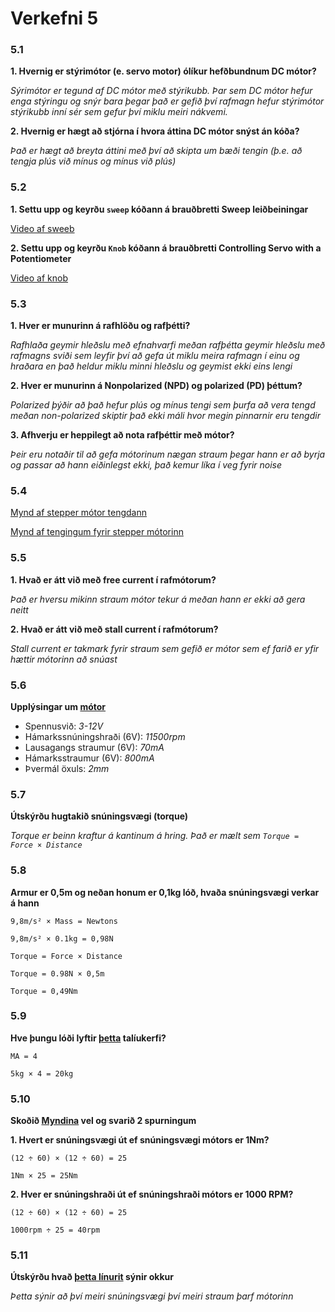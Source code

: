 # Verkefni 5

### 5.1

**1. Hvernig er stýrimótor (e. servo motor) ólíkur hefðbundnum DC mótor?**
    
*Sýrimótor er tegund af DC mótor með stýrikubb. Þar sem DC mótor hefur enga stýringu og snýr bara þegar það er gefið því rafmagn hefur stýrimótor stýrikubb inní sér sem gefur því miklu meiri nákvemi.*

**2. Hvernig er hægt að stjórna í hvora áttina DC mótor snýst án kóða?**

*Það er hægt að breyta áttini með því að skipta um bæði tengin (þ.e. að tengja plús við mínus og mínus við plús)*

### 5.2

**1. Settu upp og keyrðu ```sweep``` kóðann á brauðbretti Sweep leiðbeiningar**

[Video af sweeb](/verkefni5/servo.mp4)

**2. Settu upp og keyrðu ```Knob``` kóðann á brauðbretti Controlling Servo with a Potentiometer**

[Video af knob](/verkefni5/servo_potentiometer.mp4)

### 5.3

**1. Hver er munurinn á rafhlöðu og rafþétti?**

*Rafhlaða geymir hleðslu með efnahvarfi meðan rafþétta geymir hleðslu með rafmagns sviði sem leyfir því að gefa út miklu meira rafmagn í einu og hraðara en það heldur miklu minni hleðslu og geymist ekki eins lengi*

**2. Hver er munurinn á Nonpolarized (NPD) og polarized (PD) þéttum?**

*Polarized þýðir að það hefur plús og mínus tengi sem þurfa að vera tengd meðan non-polarized skiptir það ekki máli hvor megin pinnarnir eru tengdir*

**3. Afhverju er heppilegt að nota rafþéttir með mótor?**

*Þeir eru notaðir til að gefa mótorinum nægan straum þegar hann er að byrja og passar að hann eiðinlegst ekki, það kemur líka í veg fyrir noise*

### 5.4

[Mynd af stepper mótor tengdann](/verkefni5/stepper1.jpg)

[Mynd af tengingum fyrir stepper mótorinn](/verkefni5/stepper2.jpg)

### 5.5

**1. Hvað er átt við með free current í rafmótorum?**

*Það er hversu mikinn straum mótor tekur á meðan hann er ekki að gera neitt*

**2. Hvað er átt við með stall current í rafmótorum?**

*Stall current er takmark fyrir straum sem gefið er mótor sem ef farið er yfir hættir mótorinn að snúast*

### 5.6

**Upplýsingar um [mótor](https://www.robotshop.com/en/brushed-dc-motor-6v-11500rpm.html)**

* Spennusvið: *3-12V*
* Hámarkssnúningshraði (6V): *11500rpm*
* Lausagangs straumur (6V): *70mA*
* Hámarksstraumur (6V): *800mA*
* Þvermál öxuls: *2mm*

### 5.7

**Útskýrðu hugtakið snúningsvægi (torque)**

*Torque er beinn kraftur á kantinum á hring. Það er mælt sem ```Torque = Force × Distance```*

### 5.8

**Armur er 0,5m og neðan honum er 0,1kg lóð, hvaða snúningsvægi verkar á hann**

```9,8m/s² × Mass = Newtons```

```9,8m/s² × 0.1kg = 0,98N```

```Torque = Force × Distance```

```Torque = 0.98N × 0,5m```

```Torque = 0,49Nm```

### 5.9

**Hve þungu lóði lyftir [þetta](https://raw.githubusercontent.com/VESM1VS/Efni/main/Myndir/pulley.jpg) talíukerfi?**

```MA = 4```

```5kg × 4 = 20kg```

### 5.10

**Skoðið [Myndina](https://raw.githubusercontent.com/VESM1VS/Efni/main/Myndir/girar.png) vel og svarið 2 spurningum**

**1. Hvert er snúningsvægi út ef snúningsvægi mótors er 1Nm?**

```(12 ÷ 60) × (12 ÷ 60) = 25```

```1Nm × 25 = 25Nm```

**2. Hver er snúningshraði út ef snúningshraði mótors er 1000 RPM?**

```(12 ÷ 60) × (12 ÷ 60) = 25```

```1000rpm ÷ 25 = 40rpm```

### 5.11

**Útskýrðu hvað [þetta línurit](https://raw.githubusercontent.com/VESM1VS/Efni/main/Myndir/7.7.2%20Torque%20vs.%20Current%20Draw.png) sýnir okkur**

*Þetta sýnir að því meiri snúningsvægi því meiri straum þarf mótorinn*
